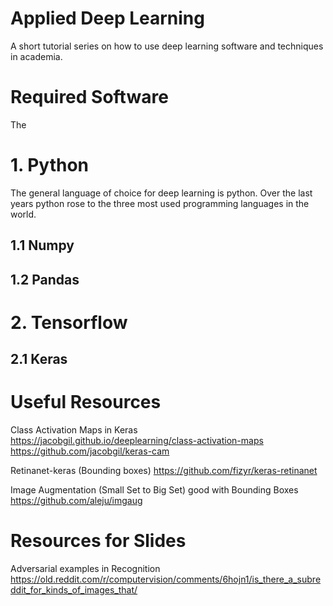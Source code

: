 # Applied Deep Learning
A short tutorial series on how to use deep learning software and techniques in academia.

# Required Software
The 

# 1. Python
The general language of choice for deep learning is python. Over the last years python rose to the three most used programming languages in the world. 

## 1.1 Numpy

## 1.2 Pandas


# 2. Tensorflow

## 2.1 Keras


# Useful Resources

Class Activation Maps in Keras
https://jacobgil.github.io/deeplearning/class-activation-maps
https://github.com/jacobgil/keras-cam

Retinanet-keras (Bounding boxes)
https://github.com/fizyr/keras-retinanet

Image Augmentation (Small Set to Big Set) good with Bounding Boxes
https://github.com/aleju/imgaug


# Resources for Slides
Adversarial examples in Recognition
https://old.reddit.com/r/computervision/comments/6hojn1/is_there_a_subreddit_for_kinds_of_images_that/
